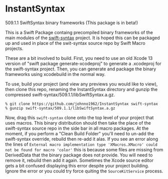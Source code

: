 # InstantSyntax

509.1.1 SwiftSyntax binary frameworks (This package is in beta!)

This is a Swift Package containg precompiled binary frameworks of the main 
modules of the [swift-syntax](https://github.com/apple/swift-syntax) project.
It is hoped this can be packaged up and used in place of the swit-syntax
source repo by Swift Macro projects.

These are a bit involved to build. First, you need to use an old Xcode 13 
version of "swift package generate-xcodeproj" to generate a .xcodeproj
for the swift-syntax project. Then, you can generate and package 
the binary frameworks using xcodebuild in the normal way.

To use, build your project (and view any previews you would like 
to view), then clone this repo, renaming the InstantSyntax directory 
and gunzip the compressed swift-syntax/509.1.1/libSwiftSyntax.a.gz.

```
% git clone https://github.com/johnno1962/InstantSyntax swift-syntax
% gunzip swift-syntax/509.1.1/libSwiftSyntax.a.gz
```

Now, drag this `swift-syntax` clone onto the top level of your project 
that uses macros. This binary distribution should then take the place 
of the swift-syntax source repo in the side bar in all macro packages. 
At the moment, if you perform a "Clean Build Folder" you'll need to 
un-add the swift-syntax override, rebuild then re-add it alas. If
you see an error along the lines of `External macro implementation type
'XMacros.XMacro' could not be found for macro 'color'` this is because 
some files are missing from DerivedData that the binary package does 
not provide. You will need to remove it, rebuild then add it again.
Sometimes the Xcode source editor gets a bit confused displaying 
this error despite your project building. Ignore the error or 
you could try force quiting the `SourceKitService` process.
